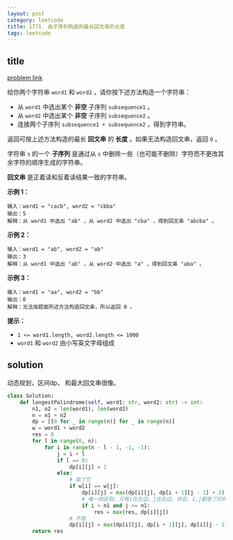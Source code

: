 ```yaml
---
layout: post
category: leetcode
title: 1771. 由子序列构造的最长回文串的长度
tags: leetcode
---
```


## title
[problem link](https://leetcode-cn.com/problems/maximize-palindrome-length-from-subsequences/)

给你两个字符串 `word1` 和 `word2` ，请你按下述方法构造一个字符串：

- 从 `word1` 中选出某个 **非空** 子序列 `subsequence1` 。
- 从 `word2` 中选出某个 **非空** 子序列 `subsequence2` 。
- 连接两个子序列 `subsequence1 + subsequence2` ，得到字符串。

返回可按上述方法构造的最长 **回文串** 的 **长度** 。如果无法构造回文串，返回 `0` 。

字符串 `s` 的一个 **子序列** 是通过从 `s` 中删除一些（也可能不删除）字符而不更改其余字符的顺序生成的字符串。

**回文串** 是正着读和反着读结果一致的字符串。

 

**示例 1：**

```
输入：word1 = "cacb", word2 = "cbba"
输出：5
解释：从 word1 中选出 "ab" ，从 word2 中选出 "cba" ，得到回文串 "abcba" 。
```

**示例 2：**

```
输入：word1 = "ab", word2 = "ab"
输出：3
解释：从 word1 中选出 "ab" ，从 word2 中选出 "a" ，得到回文串 "aba" 。
```

**示例 3：**

```
输入：word1 = "aa", word2 = "bb"
输出：0
解释：无法按题面所述方法构造回文串，所以返回 0 。
```

 

**提示：**

- `1 <= word1.length, word2.length <= 1000`
- `word1` 和 `word2` 由小写英文字母组成

## solution

动态规划，区间dp， 和最大回文串很像。

```python
class Solution:
    def longestPalindrome(self, word1: str, word2: str) -> int:
        n1, n2 = len(word1), len(word2)
        n = n1 + n2
        dp = [[0 for _ in range(n)] for _ in range(n)]
        w = word1 + word2
        res = 0
        for l in range(0, n):
            for i in range(n - l - 1, -1, -1):
                j = i + l
                if l == 0:
                    dp[i][j] = 1
                else:
                    # 取了它
                    if w[i] == w[j]:
                        dp[i][j] = max(dp[i][j], dp[i + 1][j - 1] + 2)
                        # 唯一的区别，只有i在左边，j在右边，并且，i,j都取了的时候才生效
                        if i < n1 and j >= n1:
                            res = max(res, dp[i][j])
                    # 不取
                    dp[i][j] = max(dp[i][j], dp[i + 1][j], dp[i][j - 1])
        return res
```

